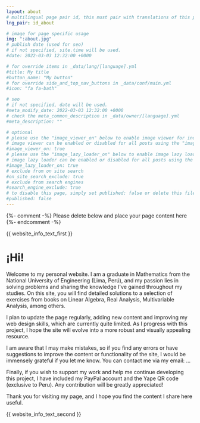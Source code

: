 ```yaml
---
layout: about
# multilingual page pair id, this must pair with translations of this page. (This name must be unique)
lng_pair: id_about

# image for page specific usage
img: ":about.jpg"
# publish date (used for seo)
# if not specified, site.time will be used.
#date: 2022-03-03 12:32:00 +0000

# for override items in _data/lang/[language].yml
#title: My title
#button_name: "My button"
# for override side_and_top_nav_buttons in _data/conf/main.yml
#icon: "fa fa-bath"

# seo
# if not specified, date will be used.
#meta_modify_date: 2022-03-03 12:32:00 +0000
# check the meta_common_description in _data/owner/[language].yml
#meta_description: ""

# optional
# please use the "image_viewer_on" below to enable image viewer for individual pages or posts (_posts/ or [language]/_posts folders).
# image viewer can be enabled or disabled for all posts using the "image_viewer_posts: true" setting in _data/conf/main.yml.
#image_viewer_on: true
# please use the "image_lazy_loader_on" below to enable image lazy loader for individual pages or posts (_posts/ or [language]/_posts folders).
# image lazy loader can be enabled or disabled for all posts using the "image_lazy_loader_posts: true" setting in _data/conf/main.yml.
#image_lazy_loader_on: true
# exclude from on site search
#on_site_search_exclude: true
# exclude from search engines
#search_engine_exclude: true
# to disable this page, simply set published: false or delete this file
#published: false
---
```


{%- comment -%} Please delete below and place your page content here {%- endcomment -%}

{{ website_info_text_first }}

# ¡Hi!
Welcome to my personal website. I am a graduate in Mathematics from the National University of Engineering (Lima, Perú), and my passion lies in solving problems and sharing the knowledge I've gained throughout my studies. On this site, you will find detailed solutions to a selection of exercises from books on Linear Algebra, Real Analysis, Multivariable Analysis, among others.

I plan to update the page regularly, adding new content and improving my web design skills, which are currently quite limited. As I progress with this project, I hope the site will evolve into a more robust and visually appealing resource.

I am aware that I may make mistakes, so if you find any errors or have suggestions to improve the content or functionality of the site, I would be immensely grateful if you let me know. You can contact me via my email: ...

Finally, if you wish to support my work and help me continue developing this project, I have included my PayPal account and the Yape QR code (exclusive to Peru). Any contribution will be greatly appreciated!

Thank you for visiting my page, and I hope you find the content I share here useful.

{{ website_info_text_second }}
